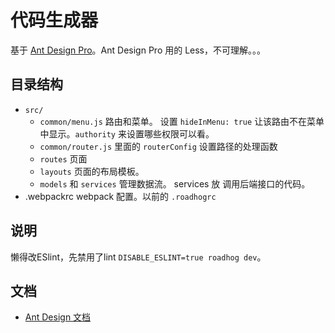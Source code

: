 # 代码生成器
基于 [Ant Design Pro](http://github.com/ant-design/ant-design-pro/)。Ant Design Pro 用的 Less，不可理解。。。

## 目录结构
* `src/`
  * `common/menu.js` 路由和菜单。 设置 `hideInMenu: true` 让该路由不在菜单中显示。`authority` 来设置哪些权限可以看。
  * `common/router.js` 里面的 `routerConfig` 设置路径的处理函数
  * `routes` 页面
  * `layouts` 页面的布局模板。
  * `models` 和 `services` 管理数据流。 services 放 调用后端接口的代码。
* .webpackrc webpack 配置。以前的 `.roadhogrc`

## 说明
懒得改ESlint，先禁用了lint `DISABLE_ESLINT=true roadhog dev`。



## 文档
* [Ant Design 文档](http://pro.ant.design/docs)